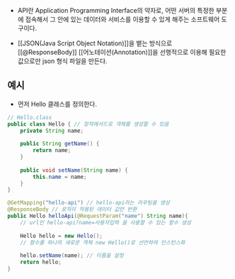 - API란 Application Programming Interface의 약자로, 어떤 서버의 특정한 부분에 접속해서 그 안에 있는 데이터와 서비스를 이용할 수 있게 해주는 소프트웨어 도구이다.

- [[JSON(Java Script Object Notation)]]을 뱉는 방식으로 [[@ResponseBody]] [[어노테이션(Annotation)]]을 선행적으로 이용해 필요한 값으로만 json 형식 파일을 만든다.

## 예시

 - 먼저 Hello 클래스를 정의한다.
 
```java
// Hello.class
public class Hello { // 정적메서드로 객체를 생성할 수 있음
	private String name;
	
	public String getName() {
		return name;
	}
	
	public void setName(String name) {
		this.name = name;
	}
}
```

```java
@GetMapping("hello-api") // hello-api라는 라우팅을 생성
@ResponseBody // 로직이 적용된 데이터 값만 반환
public Hello helloApi(@RequestParam("name") String name){ 
	// url인 hello-api?name=사용자입력 을 사용할 수 있는 함수 생성
	
	Hello hello = new Hello(); 
	// 함수를 하나의 새로운 객체 new Hello()로 선언하여 인스턴스화
	
	hello.setName(name); // 이름을 설정
	return hello;
}
```
